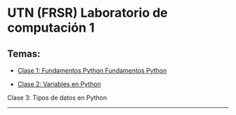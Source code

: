 # UTN (FRSR) Laboratorio de computación 1

## Temas:

- [Clase 1: Fundamentos Python Fundamentos Python](https://github.com/eugenia1984/UTN-FRSR-Laboratorio-de-computacion-1/tree/main/clase01)

- [Clase 2: Variables en Python](https://github.com/eugenia1984/UTN-FRSR-Laboratorio-de-computacion-1/tree/main/clase02)

Clase 3: Tipos de datos en Python

---
